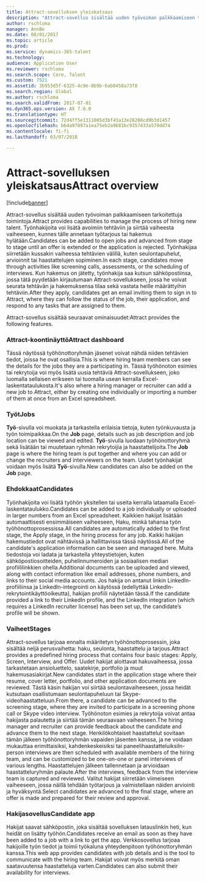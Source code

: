 ```yaml
---
title: Attract-sovelluksen yleiskatsaus
description: "Attract-sovellus sisältää uuden työvoiman palkkaamiseen tarkoitettuja toimintoja. Työnhakijoita voi lisätä avoimiin tehtäviin ja siirtää vaiheesta vaiheeseen, kunnes tälle annetaan työtarjous tai hakemus hylätään."
author: rschloma
manager: AnnBe
ms.date: 08/01/2017
ms.topic: article
ms.prod: 
ms.service: dynamics-365-talent
ms.technology: 
audience: Application User
ms.reviewer: rschloma
ms.search.scope: Core, Talent
ms.custom: 7521
ms.assetid: 3b953d5f-6325-4c9e-8b9b-6ab0458a73f8
ms.search.region: Global
ms.author: rschloma
ms.search.validFrom: 2017-07-01
ms.dyn365.ops.version: AX 7.0.0
ms.translationtype: HT
ms.sourcegitcommit: 72d4ff5e1311005d3bf43a13e28208cd9b3d1457
ms.openlocfilehash: b64a97897a1ea75eb2a9681bc9357433a570dd74
ms.contentlocale: fi-fi
ms.lasthandoff: 03/07/2018

---
```

# <a name="attract-overview"></a><span data-ttu-id="c5c50-104">Attract-sovelluksen yleiskatsaus</span><span class="sxs-lookup"><span data-stu-id="c5c50-104">Attract overview</span></span>

[!include[banner](includes/banner.md)]

<span data-ttu-id="c5c50-105">Attract-sovellus sisältää uuden työvoiman palkkaamiseen tarkoitettuja toimintoja.</span><span class="sxs-lookup"><span data-stu-id="c5c50-105">Attract provides capabilities to manage the process of hiring new talent.</span></span> <span data-ttu-id="c5c50-106">Työnhakijoita voi lisätä avoimiin tehtäviin ja siirtää vaiheesta vaiheeseen, kunnes tälle annetaan työtarjous tai hakemus hylätään.</span><span class="sxs-lookup"><span data-stu-id="c5c50-106">Candidates can be added to open jobs and advanced from stage to stage until an offer is extended or the application is rejected.</span></span> <span data-ttu-id="c5c50-107">Työnhakijaa siirretään kussakin vaiheessa tehtävien välillä, kuten seulontapuhelut, arvioinnit tai haastattelujen sopiminen.</span><span class="sxs-lookup"><span data-stu-id="c5c50-107">In each stage, candidates move through activities like screening calls, assessments, or the scheduling of interviews.</span></span> <span data-ttu-id="c5c50-108">Kun hakemus on jätetty, työnhakija saa kutsun sähköpostiinsa, jossa tätä pyydetään kirjautumaan Attract-sovellukseen, jossa he voivat seurata tehtävän ja hakemuksensa tilaa sekä vastata heille määrättyihin tehtäviin.</span><span class="sxs-lookup"><span data-stu-id="c5c50-108">After they apply, candidates get an email inviting them to sign in to Attract, where they can follow the status of the job, their application, and respond to any tasks that are assigned to them.</span></span>

<span data-ttu-id="c5c50-109">Attract-sovellus sisältää seuraavat ominaisuudet:</span><span class="sxs-lookup"><span data-stu-id="c5c50-109">Attract provides the following features.</span></span>

### <a name="attract-dashboard"></a><span data-ttu-id="c5c50-110">Attract-koontinäyttö</span><span class="sxs-lookup"><span data-stu-id="c5c50-110">Attract dashboard</span></span>
<span data-ttu-id="c5c50-111">Tässä näytössä työhönottoryhmän jäsenet voivat nähdä niiden tehtävien tiedot, joissa he ovat osallisia.</span><span class="sxs-lookup"><span data-stu-id="c5c50-111">This is where hiring team members can see the details for the jobs they are a participating in.</span></span> <span data-ttu-id="c5c50-112">Tässä työhönoton esimies tai rekrytoija voi myös lisätä uusia tehtäviä Attract-sovellukseen, joko luomalla sellaisen erikseen tai tuomalla usean kerralla Excel-laskentataulukosta.</span><span class="sxs-lookup"><span data-stu-id="c5c50-112">It's also where a hiring manager or recruiter can add a new job to Attract, either by creating one individually or importing a number of them at once from an Excel spreadsheet.</span></span>

### <a name="jobs"></a><span data-ttu-id="c5c50-113">Työt</span><span class="sxs-lookup"><span data-stu-id="c5c50-113">Jobs</span></span>
<span data-ttu-id="c5c50-114">**Työ**-sivulla voi muokata ja tarkastella erilaisia tietoja, kuten työnkuvausta ja työn toimipaikkaa.</span><span class="sxs-lookup"><span data-stu-id="c5c50-114">On the **Job** page, details such as job description and job location can be viewed and edited.</span></span> <span data-ttu-id="c5c50-115">**Työ**-sivulla luodaan työhönottoryhmä sekä lisätään tai muutetaan ryhmän rekrytoijia ja haastattelijoita.</span><span class="sxs-lookup"><span data-stu-id="c5c50-115">The **Job** page is where the hiring team is put together and where you can add or change the recruiters and interviewers on the team.</span></span> <span data-ttu-id="c5c50-116">Uudet työnhakijat voidaan myös lisätä **Työ**-sivulla.</span><span class="sxs-lookup"><span data-stu-id="c5c50-116">New candidates can also be added on the **Job** page.</span></span>

### <a name="candidates"></a><span data-ttu-id="c5c50-117">Ehdokkaat</span><span class="sxs-lookup"><span data-stu-id="c5c50-117">Candidates</span></span>
<span data-ttu-id="c5c50-118">Työnhakijoita voi lisätä työhön yksitellen tai useita kerralla lataamalla Excel-laskentataulukko.</span><span class="sxs-lookup"><span data-stu-id="c5c50-118">Candidates can be added to a job individually or uploaded in larger numbers from an Excel spreadsheet.</span></span> <span data-ttu-id="c5c50-119">Kaikkien hakijat lisätään automaattisesti ensimmäiseen vaiheeseen, Haku, minkä tahansa työn työhönottoprosessissa.</span><span class="sxs-lookup"><span data-stu-id="c5c50-119">All candidates are automatically added to the first stage, the Apply stage, in the hiring process for any job.</span></span> <span data-ttu-id="c5c50-120">Kaikki hakijan hakemustiedot ovat nähtävissä ja hallittavissa tässä näytössä.</span><span class="sxs-lookup"><span data-stu-id="c5c50-120">All of the candidate's application information can be seen and managed here.</span></span> <span data-ttu-id="c5c50-121">Muita tiedostoja voi ladata ja tarkastella yhteystietojen, kuten sähköpostiosoitteiden, puhelinnumeroiden ja sosiaalisen median profiililinkkien ohella.</span><span class="sxs-lookup"><span data-stu-id="c5c50-121">Additional documents can be uploaded and viewed, along with contact information like email addresses, phone numbers, and links to their social media accounts.</span></span> <span data-ttu-id="c5c50-122">Jos hakija on antanut linkin LinkedIn-profiiliinsa ja LinkedIn-integrointi on käytössä (edellyttää LinkedIn-rekrytointikäyttöoikeutta), hakijan profiili näytetään tässä.</span><span class="sxs-lookup"><span data-stu-id="c5c50-122">If the candidate provided a link to their LinkedIn profile, and the LinkedIn integration (which requires a LinkedIn recruiter license) has been set up, the candidate’s profile will be shown.</span></span>

### <a name="stages"></a><span data-ttu-id="c5c50-123">Vaiheet</span><span class="sxs-lookup"><span data-stu-id="c5c50-123">Stages</span></span>
<span data-ttu-id="c5c50-124">Attract-sovellus tarjoaa ennalta määritetyn työhönottoprosessin, joka sisältää neljä perusvaihetta: haku, seulonta, haastattelu ja tarjous.</span><span class="sxs-lookup"><span data-stu-id="c5c50-124">Attract provides a predefined hiring process that contains four basic stages: Apply, Screen, Interview, and Offer.</span></span> <span data-ttu-id="c5c50-125">Uudet hakijat aloittavat hakuvaiheessa, jossa tarkastetaan ansioluettelo, saatekirje, portfolio ja muut hakemusasiakirjat.</span><span class="sxs-lookup"><span data-stu-id="c5c50-125">New candidates start in the application stage where their resume, cover letter, portfolio, and other application documents are reviewed.</span></span> <span data-ttu-id="c5c50-126">Tästä käsin hakijan voi siirtää seulontavaiheeseen, jossa heidät kutsutaan osallistumaan seulontapuheluun tai Skype-videohaastatteluun.</span><span class="sxs-lookup"><span data-stu-id="c5c50-126">From there, a candidate can be advanced to the screening stage, where they are invited to participate in a screening phone call or Skype video interview.</span></span> <span data-ttu-id="c5c50-127">Työhönoton esimies ja rekrytoija voivat antaa hakijasta palautetta ja siirtää tämän seuraavaan vaiheeseen.</span><span class="sxs-lookup"><span data-stu-id="c5c50-127">The hiring manager and recruiter can provide feedback about the candidate and advance them to the next stage.</span></span> <span data-ttu-id="c5c50-128">Henkilökohtaiset haastattelut sovitaan tämän jälkeen työhönottoryhmän vapaiden jäsenten kanssa, ja ne voidaan mukauttaa erimittaisiksi, kahdenkeskeisiksi tai paneelihaastatteluiksi</span><span class="sxs-lookup"><span data-stu-id="c5c50-128">In-person interviews are then scheduled with available members of the hiring team, and can be customized to be one-on-one or panel interviews of various lengths.</span></span> <span data-ttu-id="c5c50-129">Haastattelujen jälkeen tallennetaan ja arvioidaan haastatteluryhmän palaute.</span><span class="sxs-lookup"><span data-stu-id="c5c50-129">After the interviews, feedback from the interview team is captured and reviewed.</span></span> <span data-ttu-id="c5c50-130">Valitut hakijat siirretään viimeiseen vaiheeseen, jossa näillä tehdään työtarjous ja valmistellaan näiden arviointi ja hyväksyntä.</span><span class="sxs-lookup"><span data-stu-id="c5c50-130">Select candidates are advanced to the final stage, where an offer is made and prepared for their review and approval.</span></span> 

### <a name="candidate-app"></a><span data-ttu-id="c5c50-131">Hakijasovellus</span><span class="sxs-lookup"><span data-stu-id="c5c50-131">Candidate app</span></span>
<span data-ttu-id="c5c50-132">Hakijat saavat sähköpostin, joka sisältää sovelluksen latauslinkin heti, kun heidät on lisätty työhön.</span><span class="sxs-lookup"><span data-stu-id="c5c50-132">Candidates receive an email as soon as they have been added to a job with a link to get the app.</span></span> <span data-ttu-id="c5c50-133">Verkkosovellus tarjoaa hakijoille työn tiedot ja toimii työkaluna yhteydenpitoon työhönottoryhmän kanssa.</span><span class="sxs-lookup"><span data-stu-id="c5c50-133">This web app provides candidates with job details and is the tool to communicate with the hiring team.</span></span> <span data-ttu-id="c5c50-134">Hakijat voivat myös merkitä oman saatavuutensa haastatteluja varten.</span><span class="sxs-lookup"><span data-stu-id="c5c50-134">Candidates can also submit their availability for interviews.</span></span>


